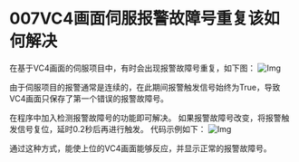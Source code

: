 # 007VC4画面伺服报警故障号重复该如何解决
在基于VC4画面的伺服项目中，有时会出现报警故障号重复，如下图：
![Img](./FILES/007VC4画面伺服报警故障号重复该如何解决.md/img-20220722105658.png)

由于伺服项目的报警通常是连续的，在此期间报警触发信号始终为True，导致VC4画面只保存了第一个错误的报警故障号。

在程序中加入检测报警故障号的功能即可解决。
如果报警故障号改变，将报警触发信号复位，延时0.2秒后再进行触发。
代码示例如下：
![Img](./FILES/007VC4画面伺服报警故障号重复该如何解决.md/img-20220722110229.png)


通过这种方式，能使上位的VC4画面能够反应，并显示正常的报警故障号。
